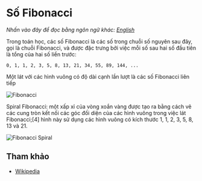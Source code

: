 # Số Fibonacci

_Nhấn vào đây để đọc bằng ngôn ngữ khác:_
[_English_](README.en-EN.md)

Trong toán học, các số Fibonacci là các số trong chuỗi số nguyên sau đây, gọi là chuỗi Fibonacci, và được đặc trưng bởi việc mỗi số sau hai số đầu tiên là tổng của hai số liền trước:

`0, 1, 1, 2, 3, 5, 8, 13, 21, 34, 55, 89, 144, ...`

Một lát với các hình vuông có độ dài cạnh lần lượt là các số Fibonacci liên tiếp

![Fibonacci](https://upload.wikimedia.org/wikipedia/commons/d/db/34%2A21-FibonacciBlocks.png)

Spiral Fibonacci: một xấp xỉ của vòng xoắn vàng được tạo ra bằng cách vẽ các cung tròn kết nối các góc đối diện của các hình vuông trong việc lát Fibonacci;[4] hình này sử dụng các hình vuông có kích thước 1, 1, 2, 3, 5, 8, 13 và 21.

![Fibonacci Spiral](https://upload.wikimedia.org/wikipedia/commons/2/2e/FibonacciSpiral.svg)

## Tham khảo

- [Wikipedia](https://en.wikipedia.org/wiki/Fibonacci_number)
